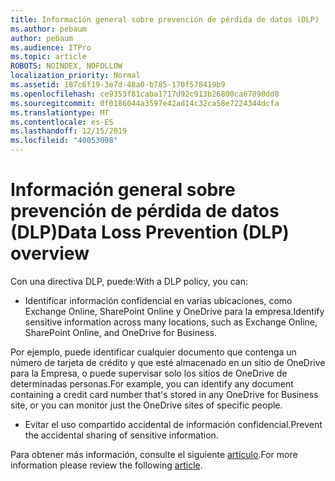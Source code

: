 ```yaml
---
title: Información general sobre prevención de pérdida de datos (DLP)
ms.author: pebaum
author: pebaum
ms.audience: ITPro
ms.topic: article
ROBOTS: NOINDEX, NOFOLLOW
localization_priority: Normal
ms.assetid: 187c6f19-3e7d-48a0-b785-170f578419b9
ms.openlocfilehash: ce9353f81caba1717d92c913b26800ca67890dd8
ms.sourcegitcommit: 0f0186044a3597e42ad14c32ca58e7224344dcfa
ms.translationtype: MT
ms.contentlocale: es-ES
ms.lasthandoff: 12/15/2019
ms.locfileid: "40053098"
---
```

# <a name="data-loss-prevention-dlp-overview"></a><span data-ttu-id="14491-102">Información general sobre prevención de pérdida de datos (DLP)</span><span class="sxs-lookup"><span data-stu-id="14491-102">Data Loss Prevention (DLP) overview</span></span>

<span data-ttu-id="14491-103">Con una directiva DLP, puede:</span><span class="sxs-lookup"><span data-stu-id="14491-103">With a DLP policy, you can:</span></span>

- <span data-ttu-id="14491-104">Identificar información confidencial en varias ubicaciones, como Exchange Online, SharePoint Online y OneDrive para la empresa.</span><span class="sxs-lookup"><span data-stu-id="14491-104">Identify sensitive information across many locations, such as Exchange Online, SharePoint Online, and OneDrive for Business.</span></span>


<span data-ttu-id="14491-105">Por ejemplo, puede identificar cualquier documento que contenga un número de tarjeta de crédito y que esté almacenado en un sitio de OneDrive para la Empresa, o puede supervisar solo los sitios de OneDrive de determinadas personas.</span><span class="sxs-lookup"><span data-stu-id="14491-105">For example, you can identify any document containing a credit card number that's stored in any OneDrive for Business site, or you can monitor just the OneDrive sites of specific people.</span></span>

- <span data-ttu-id="14491-106">Evitar el uso compartido accidental de información confidencial.</span><span class="sxs-lookup"><span data-stu-id="14491-106">Prevent the accidental sharing of sensitive information.</span></span>


<span data-ttu-id="14491-107">Para obtener más información, consulte el siguiente [artículo](https://docs.microsoft.com/office365/securitycompliance/data-loss-prevention-policies).</span><span class="sxs-lookup"><span data-stu-id="14491-107">For more information please review the following [article](https://docs.microsoft.com/office365/securitycompliance/data-loss-prevention-policies).</span></span>


